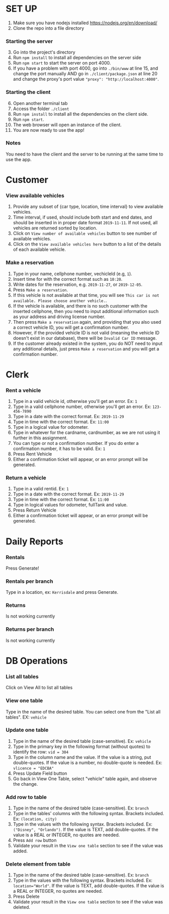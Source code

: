 # SET UP
1. Make sure you have nodejs installed https://nodejs.org/en/download/
2. Clone the repo into a file directory
### Starting the server
3. Go into the project's directory
4. Run `npm install` to install all dependencies on the server side
5. Run `npm start` to start the server on port 4000.
6. If you have a problem with port 4000, go into `./bin/www` at line 15, and change the port manually AND go in `./client/package.json` at line 20 and change the proxy's port value `"proxy": "http://localhost:4000"`.

### Starting the client
6. Open another terminal tab
7. Access the folder `./client`
8. Run `npm install` to install all the dependencies on the client side.
9. Run `npm start`.
9. The web browser will open an instance of the client.
10. You are now ready to use the app!

### Notes
You need to have the client and the server to be running at the same time to use the app.

# Customer
### View available vehicles
1. Provide any subset of {car type, location, time interval} to view available vehicles.
2. Time interval, if used, should include both start and end dates, and should be inserted in
    in proper date format `2019-11-11`.
   If not used, all vehicles are returned sorted by location.
3. Click on `View number of available vehicles` button to see number of available vehicles.
4. Click on the `View available vehicles here` button to a list of the details of each available vehicle. 

### Make a reservation
1. Type in your name, cellphone number, vechicleId (e.g, `1`).
2. Insert time for with the correct format such as `10:20`.
3. Write dates for the reservation, e.g. `2019-11-27`, or `2019-12-05`.
4. Press `Make a reservation`.
5. If this vehicle is not available at that time,
    you will see `This car is not available. Please choose another vehicle.`.
6. If the vehicle is available, and there is no such customer with the inserted cellphone,
    then you need to input additional information such as your address and driving license number.
7. Then press `Make a reservation` again, and providing that you also used a correct vehicle ID,
    you will get a confirmation number.
8. However, if the provided vehicle ID is not valid (meaning the vehicle ID doesn't exist in our database),
    there will be `Invalid Car ID` message.
9. If the customer already existed in the system, you do NOT need to input any additional details,
    just press `Make a reservation` and you will get a confirmation number.


# Clerk
### Rent a vehicle
1. Type in a valid vehicle id, otherwise you'll get an error. Ex: `1`
2. Type in a valid cellphone number, otherwise you'll get an error. Ex: `123-456-7890`
3. Type in a date with the correct format. Ex: `2019-11-29`
4. Type in time with the correct format. Ex: `11:00`
5. Type in a logical value for odometer.
6. Type in whatever for the cardname, cardnumber, as we are not using it further in this assignment.
7. You can type or not a confirmation number. If you do enter a confirmation number, it has to be valid. Ex: `1`
8. Press Rent Vehicle
9. Either a confirmation ticket will appear, or an error prompt will be generated.

### Return a vehicle
1. Type in a valid rentid. Ex: `1`
2. Type in a date with the correct format. Ex: `2019-11-29`
3. Type in time with the correct format. Ex: `11:00`
4. Type in logical values for odometer, fullTank and value.
5. Press Return Vehicle
6. Either a confirmation ticket will appear, or an error prompt will be generated.

# Daily Reports
### Rentals
Press Generate!

### Rentals per branch
Type in a location, ex: `Kerrisdale` and press Generate.

### Returns
Is not working currently

### Returns per branch
Is not working currently

# DB Operations
### List all tables
Click on View All to list all tables

### View one table
Type in the name of the desired table. You can select one from the "List all tables". EX: `vehicle`

### Update one table
1. Type in the name of the desired table (case-sensitive). Ex: `vehicle`
2. Type in the primary key in the following format (without quotes) to identify the row: ` vid = 304 `
3. Type in the column name and the value. If the value is a string, put double-quotes. If the value is a number, no double-quote is needed. Ex: ` vlicence = "EDCBA" `
4. Press Update Field button
5. Go back in View One Table, select "vehicle" table again, and observe the change.

### Add row to table
1. Type in the name of the desired table (case-sensitive). Ex: `branch`
2. Type in the tables' columns with the following syntax. Brackets included. Ex: `(location, city)`
3. Type in the values with the following syntax. Brackets included. Ex: `("Disney", "Orlando")`. If the value is TEXT, add double-quotes. If the value is a REAL or INTEGER, no quotes are needed.
4. Press `Add row` button
5. Validate your result in the `View one table` section to see if the value was added.

### Delete element from table
1. Type in the name of the desired table (case-sensitive). Ex: `branch`
2. Type in the values with the following syntax. Brackets included. Ex: `location="World"`. If the value is TEXT, add double-quotes. If the value is a REAL or INTEGER, no quotes are needed.
3. Press Delete
4. Validate your result in the `View one table` section to see if the value was deleted.

